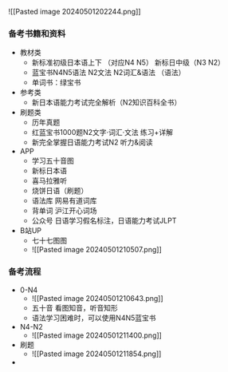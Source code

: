 ![[Pasted image 20240501202244.png]]
### 备考书籍和资料
+ 教材类
	+ 新标准初级日本语上下 （对应N4 N5） 新标日中级（N3 N2）
	+ 蓝宝书N4N5语法 N2文法 N2词汇&语法 （语法）
	+ 单词书：绿宝书
+ 参考类
	+ 新日本语能力考试完全解析（N2知识百科全书）
+ 刷题类
	+ 历年真题
	+ 红蓝宝书1000题N2文字·词汇·文法 练习+详解
	+ 新完全掌握日语能力考试N2 听力&阅读
+ APP
	+ 学习五十音图
	+ 新标日本语
	+ 喜马拉雅听
	+ 烧饼日语（刷题）
	+ 语法库 网易有道词库
	+ 背单词  沪江开心词场
	+ 公众号 日语学习假名标注，日语能力考试JLPT
+ B站UP
	+ 七十七图图
	+ ![[Pasted image 20240501210507.png]]
### 备考流程
+ 0-N4
	+ ![[Pasted image 20240501210643.png]]
	+ 五十音  看图知音，听音知形
	+ 语法学习困难时，可以使用N4N5蓝宝书
+ N4-N2
	+ ![[Pasted image 20240501211400.png]]
+ 刷题
	+ ![[Pasted image 20240501211854.png]]
+ 